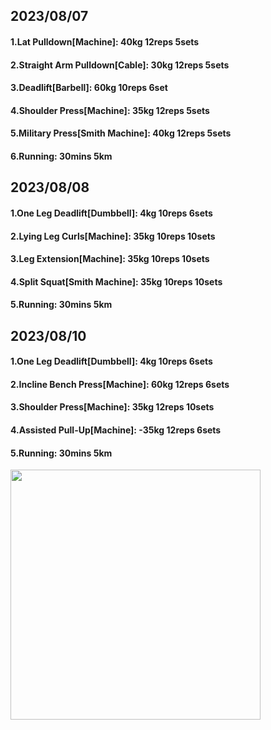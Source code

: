 ## 2023/08/07
#### 1.Lat Pulldown\[Machine\]: 40kg 12reps 5sets
#### 2.Straight Arm Pulldown\[Cable\]: 30kg 12reps 5sets
#### 3.Deadlift\[Barbell\]: 60kg 10reps 6set
#### 4.Shoulder Press\[Machine\]: 35kg 12reps 5sets
#### 5.Military Press\[Smith Machine\]: 40kg 12reps 5sets
#### 6.Running: 30mins 5km

## 2023/08/08
#### 1.One Leg Deadlift\[Dumbbell\]: 4kg 10reps 6sets
#### 2.Lying Leg Curls\[Machine\]: 35kg 10reps 10sets
#### 3.Leg Extension\[Machine\]: 35kg 10reps 10sets
#### 4.Split Squat\[Smith Machine\]: 35kg 10reps 10sets
#### 5.Running: 30mins 5km

## 2023/08/10
#### 1.One Leg Deadlift\[Dumbbell\]: 4kg 10reps 6sets
#### 2.Incline Bench Press\[Machine\]: 60kg 12reps 6sets
#### 3.Shoulder Press\[Machine\]: 35kg 12reps 10sets
#### 4.Assisted Pull-Up\[Machine\]: -35kg 12reps 6sets
#### 5.Running: 30mins 5km

<img src='../_resources/__099.png' width='400px' />
